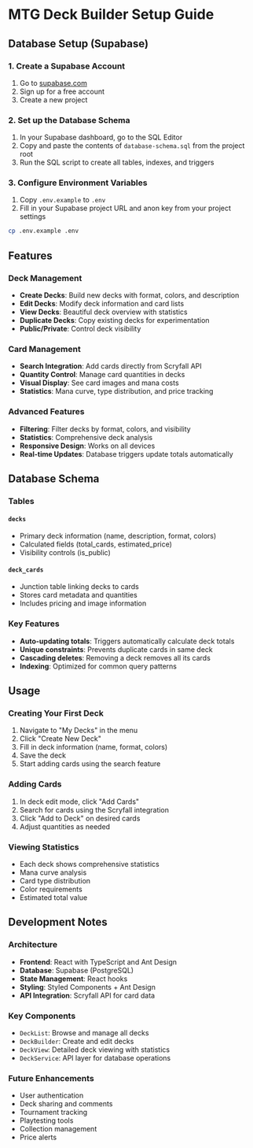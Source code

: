 # MTG Deck Builder Setup Guide

## Database Setup (Supabase)

### 1. Create a Supabase Account

1. Go to [supabase.com](https://supabase.com)
2. Sign up for a free account
3. Create a new project

### 2. Set up the Database Schema

1. In your Supabase dashboard, go to the SQL Editor
2. Copy and paste the contents of `database-schema.sql` from the project root
3. Run the SQL script to create all tables, indexes, and triggers

### 3. Configure Environment Variables

1. Copy `.env.example` to `.env`
2. Fill in your Supabase project URL and anon key from your project settings

```bash
cp .env.example .env
```

## Features

### Deck Management

- **Create Decks**: Build new decks with format, colors, and description
- **Edit Decks**: Modify deck information and card lists
- **View Decks**: Beautiful deck overview with statistics
- **Duplicate Decks**: Copy existing decks for experimentation
- **Public/Private**: Control deck visibility

### Card Management

- **Search Integration**: Add cards directly from Scryfall API
- **Quantity Control**: Manage card quantities in decks
- **Visual Display**: See card images and mana costs
- **Statistics**: Mana curve, type distribution, and price tracking

### Advanced Features

- **Filtering**: Filter decks by format, colors, and visibility
- **Statistics**: Comprehensive deck analysis
- **Responsive Design**: Works on all devices
- **Real-time Updates**: Database triggers update totals automatically

## Database Schema

### Tables

#### `decks`

- Primary deck information (name, description, format, colors)
- Calculated fields (total_cards, estimated_price)
- Visibility controls (is_public)

#### `deck_cards`

- Junction table linking decks to cards
- Stores card metadata and quantities
- Includes pricing and image information

### Key Features

- **Auto-updating totals**: Triggers automatically calculate deck totals
- **Unique constraints**: Prevents duplicate cards in same deck
- **Cascading deletes**: Removing a deck removes all its cards
- **Indexing**: Optimized for common query patterns

## Usage

### Creating Your First Deck

1. Navigate to "My Decks" in the menu
2. Click "Create New Deck"
3. Fill in deck information (name, format, colors)
4. Save the deck
5. Start adding cards using the search feature

### Adding Cards

1. In deck edit mode, click "Add Cards"
2. Search for cards using the Scryfall integration
3. Click "Add to Deck" on desired cards
4. Adjust quantities as needed

### Viewing Statistics

- Each deck shows comprehensive statistics
- Mana curve analysis
- Card type distribution
- Color requirements
- Estimated total value

## Development Notes

### Architecture

- **Frontend**: React with TypeScript and Ant Design
- **Database**: Supabase (PostgreSQL)
- **State Management**: React hooks
- **Styling**: Styled Components + Ant Design
- **API Integration**: Scryfall API for card data

### Key Components

- `DeckList`: Browse and manage all decks
- `DeckBuilder`: Create and edit decks
- `DeckView`: Detailed deck viewing with statistics
- `DeckService`: API layer for database operations

### Future Enhancements

- User authentication
- Deck sharing and comments
- Tournament tracking
- Playtesting tools
- Collection management
- Price alerts
